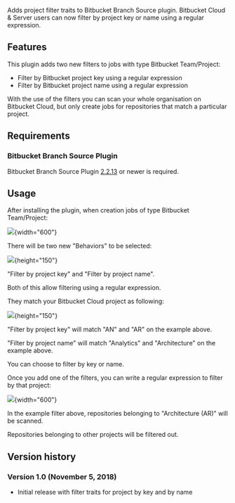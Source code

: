   

  
Adds project filter traits to Bitbucket Branch Source plugin. Bitbucket
Cloud & Server users can now filter by project key or name using a
regular expression.

## Features

This plugin adds two new filters to jobs with type Bitbucket
Team/Project:

-   Filter by Bitbucket project key using a regular expression
-   Filter by Bitbucket project name using a regular expression

With the use of the filters you can scan your whole organisation on
Bitbucket Cloud, but only create jobs for repositories that match a
particular project.

## Requirements

### Bitbucket Branch Source Plugin

Bitbucket Branch Source
Plugin [2.2.13](https://github.com/jenkinsci/bitbucket-branch-source-plugin/releases/tag/cloudbees-bitbucket-branch-source-2.2.13)
or newer is required.

## Usage

After installing the plugin, when creation jobs of type Bitbucket
Team/Project:

![](docs/images/Screen_Shot_2018-11-02_at_19.02.16.png){width="600"}

There will be two new "Behaviors" to be selected:

![](docs/images/Screen_Shot_2018-11-02_at_19.01.06.png){height="150"}

"Filter by project key" and "Filter by project name".

Both of this allow filtering using a regular expression.

They match your Bitbucket Cloud project as following:

![](docs/images/Screen_Shot_2018-11-02_at_19.06.48.png){height="150"}

"Filter by project key" will match "AN" and "AR" on the example above.

"Filter by project name" will match "Analytics" and "Architecture" on
the example above.

You can choose to filter by key or name.

Once you add one of the filters, you can write a regular expression to
filter by that project:

![](docs/images/Screen_Shot_2018-11-02_at_19.09.48.png){width="600"}

In the example filter above, repositories belonging to "Architecture
(AR)" will be scanned.

Repositories belonging to other projects will be filtered out.

## Version history

### Version 1.0 (November 5, 2018)

-   Initial release with filter traits for project by key and by name

  
